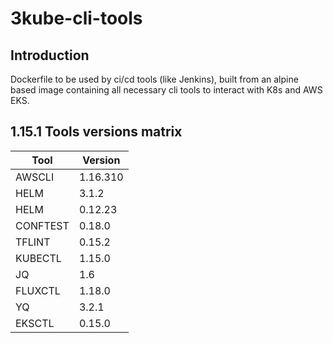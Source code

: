 # 3kube-cli-tools

## Introduction

Dockerfile to be used by ci/cd tools (like Jenkins), built from an alpine based image containing all necessary cli tools to interact with K8s and AWS EKS.

## 1.15.1 Tools versions matrix

| Tool  | Version  |
|---|---|
| AWSCLI | 1.16.310 |
| HELM | 3.1.2 |
| HELM | 0.12.23 |
| CONFTEST | 0.18.0 |
| TFLINT | 0.15.2 |
| KUBECTL | 1.15.0 |
| JQ | 1.6 |
| FLUXCTL | 1.18.0 |
| YQ | 3.2.1 |
| EKSCTL | 0.15.0 |
